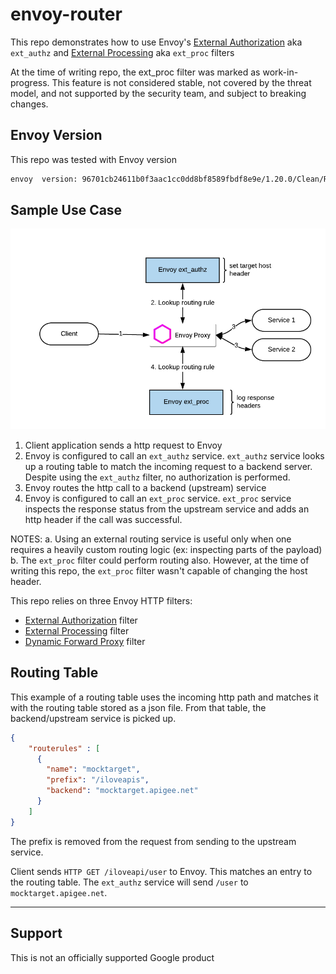# envoy-router

This repo demonstrates how to use Envoy's [External Authorization](https://www.envoyproxy.io/docs/envoy/latest/configuration/http/http_filters/ext_authz_filter) aka `ext_authz`  and [External Processing](https://www.envoyproxy.io/docs/envoy/latest/configuration/http/http_filters/ext_proc_filter) aka `ext_proc` filters

At the time of writing repo, the ext_proc filter was marked as work-in-progress. This feature is not considered stable, not covered by the threat model, and not supported by the security team, and subject to breaking changes.

## Envoy Version

This repo was tested with Envoy version

```sh
envoy  version: 96701cb24611b0f3aac1cc0dd8bf8589fbdf8e9e/1.20.0/Clean/RELEASE/BoringSSL
```

## Sample Use Case

![Routing Sample](./images/use-case.png)

1. Client application sends a http request to Envoy
2. Envoy is configured to call an `ext_authz` service. `ext_authz` service looks up a routing table to match the incoming request to a backend server. Despite using the `ext_authz` filter, no authorization is performed. 
3. Envoy routes the http call to a backend (upstream) service
4. Envoy is configured to call an `ext_proc` service. `ext_proc` service inspects the response status from the upstream service and adds an http header if the call was successful.

NOTES:
a. Using an external routing service is useful only when one requires a heavily custom routing logic (ex: inspecting parts of the payload)
b. The `ext_proc` filter could perform routing also. However, at the time of writing this repo, the `ext_proc` filter wasn't capable of changing the host header.

This repo relies on three Envoy HTTP filters:

* [External Authorization](https://www.envoyproxy.io/docs/envoy/latest/configuration/http/http_filters/ext_authz_filter) filter
* [External Processing](https://www.envoyproxy.io/docs/envoy/latest/configuration/http/http_filters/ext_proc_filter) filter
* [Dynamic Forward Proxy](https://www.envoyproxy.io/docs/envoy/latest/configuration/http/http_filters/dynamic_forward_proxy_filter) filter

## Routing Table

This example of a routing table uses the incoming http path and matches it with the routing table stored as a json file. From that table, the backend/upstream service is picked up.  

```json
{
    "routerules" : [
      {
        "name": "mocktarget",
        "prefix": "/iloveapis",
        "backend": "mocktarget.apigee.net"
      }   
    ]
}
```

The prefix is removed from the request from sending to the upstream service. 

Client sends `HTTP GET /iloveapi/user` to Envoy. This matches an entry to the routing table. The `ext_authz` service will send `/user` to `mocktarget.apigee.net`.

___

## Support

This is not an officially supported Google product
